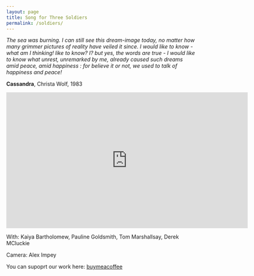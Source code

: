 ```yaml
---
layout: page
title: Song for Three Soldiers
permalink: /soldiers/
---
```

  
_The sea was burning. I can still see this dream-image today, no matter how many grimmer pictures of reality have veiled it since. I would like to know­ - what am I thinking! like to know? I? but yes, the words are true - I would like to know what unrest, unremarked by me, already caused such dreams amid peace, amid happiness : for
believe it or not, we used to talk of happiness and peace!_  
  
**Cassandra**, Christa Wolf, 1983  
  
<iframe src="https://player.vimeo.com/video/855503917" width="640" height="360" frameborder="0" allow="autoplay; fullscreen; picture-in-picture" allowfullscreen></iframe>  
  
With: Kaiya Bartholomew, Pauline Goldsmith, Tom Marshallsay, Derek MCluckie  
  
Camera: Alex Impey  
  
You can supoprt our work here: [buymeacoffee](https://www.buymeacoffee.com/rastko)  
